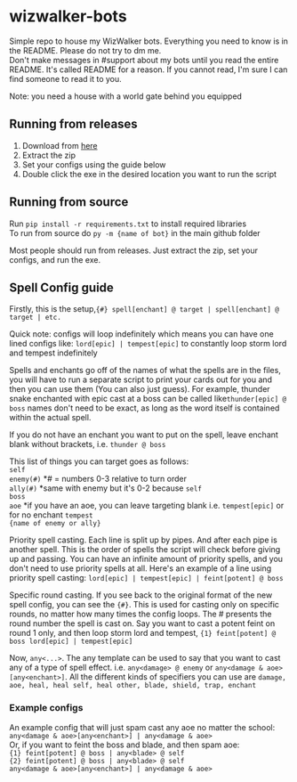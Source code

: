 # wizwalker-bots
Simple repo to house my WizWalker bots. Everything you need to know is in the README. Please do not try to dm me. <br />
Don't make messages in #support about my bots until you read the entire README. It's called README for a reason. If you cannot read, I'm sure I can find someone to read it to you.

Note: you need a house with a world gate behind you equipped

## Running from releases
1. Download from [here](https://github.com/MajorPain1/wizwalkerbots/releases) <br />
2. Extract the zip <br />
3. Set your configs using the guide below <br />
4. Double click the exe in the desired location you want to run the script <br />

## Running from source
Run `pip install -r requirements.txt` to install required libraries <br />
To run from source do `py -m {name of bot}` in the main github folder <br />

Most people should run from releases. Just extract the zip, set your configs, and run the exe.

## Spell Config guide
Firstly, this is the setup,```{#} spell[enchant] @ target | spell[enchant] @ target | etc.``` 

Quick note: configs will loop indefinitely which means you can have one lined configs like: ```lord[epic] | tempest[epic]``` to constantly loop storm lord and tempest indefinitely

Spells and enchants go off of the names of what the spells are in the files, you will have to run a separate script to print your cards out for you and then you can use them (You can also just guess). For example, thunder snake enchanted with epic cast at a boss can be called like```thunder[epic] @ boss``` names don't need to be exact, as long as the word itself is contained within the actual spell. 

If you do not have an enchant you want to put on the spell, leave enchant blank without brackets, i.e. ```thunder @ boss```

This list of things you can target goes as follows: <br />
`self` <br />
`enemy(#)` *# = numbers 0-3 relative to turn order <br />
`ally(#)` *same with enemy but it's 0-2 because `self` <br />
`boss` <br />
`aoe` *if you have an aoe, you can leave targeting blank i.e. `tempest[epic]` or for no enchant `tempest` <br />
`{name of enemy or ally}` <br />

Priority spell casting. Each line is split up by pipes. And after each pipe is another spell. This is the order of spells the script will check before giving up and passing. You can have an infinite amount of priority spells, and you don't need to use priority spells at all.
Here's an example of a line using priority spell casting: ```lord[epic] | tempest[epic] | feint[potent] @ boss```

Specific round casting. If you see back to the original format of the new spell config, you can see the `{#}`. This is used for casting only on specific rounds, no matter how many times the config loops. The # presents the round number the spell is cast on. Say you want to cast a potent feint on round 1 only, and then loop storm lord and tempest, ```{1} feint[potent] @ boss
lord[epic] | tempest[epic]```

Now, `any<...>`. The any template can be used to say that you want to cast any of a type of spell effect. i.e. `any<damage> @ enemy` or `any<damage & aoe>[any<enchant>]`.
All the different kinds of specifiers you can use are `damage, aoe, heal, heal self, heal other, blade, shield, trap, enchant`

### Example configs
An example config that will just spam cast any aoe no matter the school: <br />
`any<damage & aoe>[any<enchant>] | any<damage & aoe>` <br />
Or, if you want to feint the boss and blade, and then spam aoe: <br />
`{1} feint[potent] @ boss | any<blade> @ self` <br />
`{2} feint[potent] @ boss | any<blade> @ self` <br />
`any<damage & aoe>[any<enchant>] | any<damage & aoe>`
